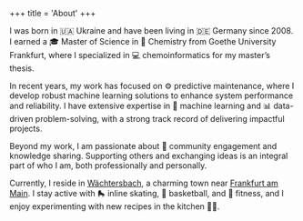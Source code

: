 +++
title = 'About'
+++

I was born in :ukraine: Ukraine and have been living in :de: Germany since 2008.
I earned a :mortar_board: Master of Science in :test_tube: Chemistry from Goethe
University Frankfurt, where I specialized in :computer: chemoinformatics for my
master’s thesis.

In recent years, my work has focused on :gear: predictive maintenance, where I
develop robust machine learning solutions to enhance system performance and
reliability. I have extensive expertise in :robot: machine learning and
:bar_chart: data-driven problem-solving, with a strong track record of
delivering impactful projects.

Beyond my work, I am passionate about :handshake: community engagement and
knowledge sharing. Supporting others and exchanging ideas is an integral part of
who I am, both professionally and personally.

Currently, I reside in
[Wächtersbach](https://maps.google.com/maps?q=Wächtersbach,Germany), a charming
town near [Frankfurt am Main](https://maps.google.com/maps?q=Fankfurt,Germany).
I stay active with :roller_skate: inline skating, :basketball: basketball, and
:muscle: fitness, and I enjoy experimenting with new recipes in the kitchen
:man_cook:.
